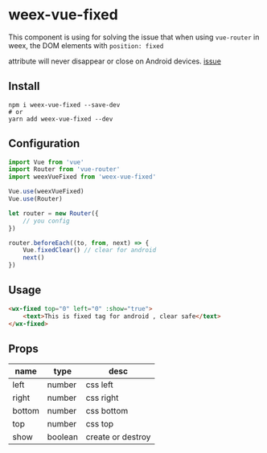 # weex-vue-fixed

This component is using for solving the issue that when using `vue-router` in weex, the DOM elements with `position: fixed`

attribute will never disappear or close on Android devices. [issue](https://github.com/alibaba/weex/issues/2310)

## Install

```
npm i weex-vue-fixed --save-dev
# or
yarn add weex-vue-fixed --dev
```

## Configuration

```js
import Vue from 'vue'
import Router from 'vue-router'
import weexVueFixed from 'weex-vue-fixed'

Vue.use(weexVueFixed)
Vue.use(Router)

let router = new Router({
    // you config
})

router.beforeEach((to, from, next) => {
    Vue.fixedClear() // clear for android
    next()
})
```

## Usage

```html
<wx-fixed top="0" left="0" :show="true">
    <text>This is fixed tag for android , clear safe</text>
</wx-fixed>
```

## Props

| name   | type    |  desc      |
|--------|---------|------------|
| left   | number  | css left   |
| right  | number  | css right  |
| bottom | number  | css bottom |
| top    | number  | css top    |
| show   | boolean | create or destroy |
